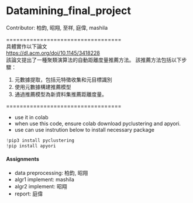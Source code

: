 # Datamining_final_project
Contributor: 柏鈞, 昭翔, 至祥, 庭偉, mashila </br>

================================== </br>
具體實作以下論文</br>
https://dl.acm.org/doi/10.1145/3418228 </br>
該論文提出了一種聚類演算法的自動距離度量推薦方法。
該推薦方法包括以下步驟：
1. 元數據提取，包括元特徵收集和元目標識別
2. 使用元數據構建推薦模型
3. 通過推薦模型為新資料集推薦距離度量。


================================== </br>
- use it in colab
- when use this code, ensure colab download pyclustering and apyori.
- use can use instrution below to install necessary package
```python = 0
!pip3 install pyclustering
!pip install apyori
```

#### Assignments
- data preprocessing: 柏鈞, 昭翔
- algr1 implement: mashila
- algr2 implement: 昭翔
- report: 庭偉

